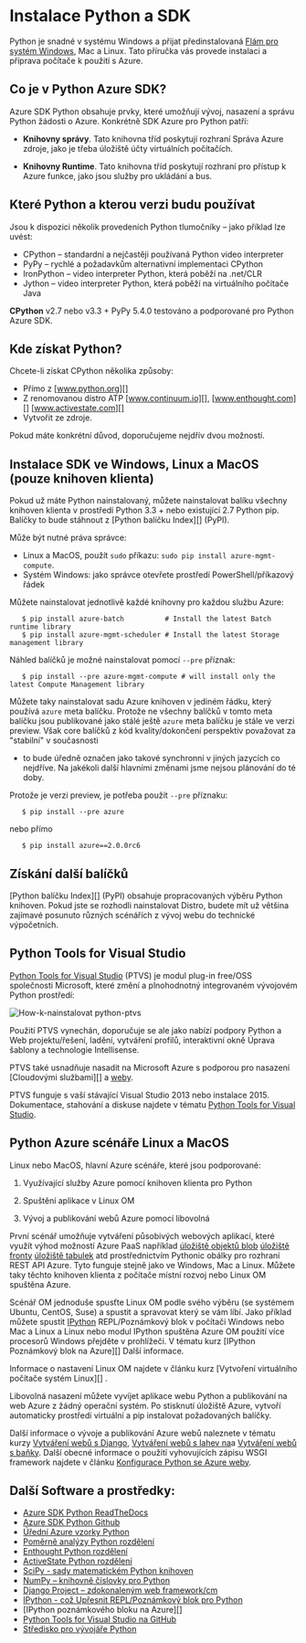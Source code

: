 <properties
    pageTitle="Instalace Python a SDK - Azure"
    description="Zjistěte, jak nainstalovat Python a SDK pomocí služby Azure."
    services=""
    documentationCenter="python"
    authors="lmazuel"
    manager="wpickett"
    editor=""/>

<tags
    ms.service="multiple"
    ms.workload="na"
    ms.tgt_pltfrm="na"
    ms.devlang="python"
    ms.topic="article"
    ms.date="09/06/2016"
    ms.author="lmazuel"/>

# <a name="installing-python-and-the-sdk"></a>Instalace Python a SDK

Python je snadné v systému Windows a přijat předinstalovaná [Flám pro systém Windows](https://msdn.microsoft.com/commandline/wsl/about), Mac a Linux. Tato příručka vás provede instalaci a příprava počítače k použití s Azure.

## <a name="whats-in-the-python-azure-sdk"></a>Co je v Python Azure SDK?

Azure SDK Python obsahuje prvky, které umožňují vývoj, nasazení a správu Python žádosti o Azure. Konkrétně SDK Azure pro Python patří:

* **Knihovny správy**. Tato knihovna tříd poskytují rozhraní Správa Azure zdroje, jako je třeba úložiště účty virtuálních počítačích.

* **Knihovny Runtime**. Tato knihovna tříd poskytují rozhraní pro přístup k Azure funkce, jako jsou služby pro ukládání a bus.

## <a name="which-python-and-which-version-to-use"></a>Které Python a kterou verzi budu používat

Jsou k dispozici několik provedeních Python tlumočníky – jako příklad lze uvést:

* CPython – standardní a nejčastěji používaná Python video interpreter
* PyPy – rychlé a požadavkům alternativní implementaci CPython
* IronPython – video interpreter Python, která poběží na .net/CLR
* Jython – video interpreter Python, která poběží na virtuálního počítače Java

**CPython** v2.7 nebo v3.3 + PyPy 5.4.0 testováno a podporované pro Python Azure SDK.

## <a name="where-to-get-python"></a>Kde získat Python?

Chcete-li získat CPython několika způsoby:

* Přímo z [www.python.org][]
* Z renomovanou distro ATP [www.continuum.io][], [www.enthought.com][] [www.activestate.com][]
* Vytvořit ze zdroje.

Pokud máte konkrétní důvod, doporučujeme nejdřív dvou možností.

## <a name="sdk-installation-on-windows-linux-and-macos-client-libraries-only"></a>Instalace SDK ve Windows, Linux a MacOS (pouze knihoven klienta)

Pokud už máte Python nainstalovaný, můžete nainstalovat balíku všechny knihoven klienta v prostředí Python 3.3 + nebo existující 2.7 Python pip. Balíčky to bude stáhnout z [Python balíčku Index][] (PyPI).

Může být nutné práva správce:

- Linux a MacOS, použít `sudo` příkazu: `sudo pip install azure-mgmt-compute`.
- Systém Windows: jako správce otevřete prostředí PowerShell/příkazový řádek

Můžete nainstalovat jednotlivě každé knihovny pro každou službu Azure:

```console
   $ pip install azure-batch          # Install the latest Batch runtime library
   $ pip install azure-mgmt-scheduler # Install the latest Storage management library
```

Náhled balíčků je možné nainstalovat pomocí `--pre` příznak:

```console
   $ pip install --pre azure-mgmt-compute # will install only the latest Compute Management library
```

Můžete taky nainstalovat sadu Azure knihoven v jediném řádku, který používá `azure` meta balíčku. Protože ne všechny balíčků v tomto meta balíčku jsou publikované jako stálé ještě `azure` meta balíčku je stále ve verzi preview. Však core balíčků z kód kvality/dokončení perspektiv považovat za "stabilní" v současnosti
- to bude úředně označen jako takové synchronní v jiných jazycích co nejdříve. Na jakékoli další hlavními změnami jsme nejsou plánování do té doby.

Protože je verzi preview, je potřeba použít `--pre` příznaku:

```console
   $ pip install --pre azure
```
   
nebo přímo

```console
   $ pip install azure==2.0.0rc6
```

## <a name="getting-more-packages"></a>Získání další balíčků

[Python balíčku Index][] (PyPI) obsahuje propracovaných výběru Python knihoven.  Pokud jste se rozhodli nainstalovat Distro, budete mít už většina zajímavé posunuto různých scénářích z vývoj webu do technické výpočetních.


## <a name="python-tools-for-visual-studio"></a>Python Tools for Visual Studio

[Python Tools for Visual Studio][] (PTVS) je modul plug-in free/OSS společnosti Microsoft, které změní a plnohodnotný integrovaném vývojovém Python prostředí:

![How-k-nainstalovat python-ptvs](./media/python-how-to-install/how-to-install-python-ptvs.png)

Použití PTVS vynechán, doporučuje se ale jako nabízí podpory Python a Web projektu/řešení, ladění, vytváření profilů, interaktivní okně Úprava šablony a technologie Intellisense.

PTVS také usnadňuje nasadit na Microsoft Azure s podporou pro nasazení [Cloudovými službami][] a [weby][].

PTVS funguje s vaší stávající Visual Studio 2013 nebo instalace 2015.  Dokumentace, stahování a diskuse najdete v tématu [Python Tools for Visual Studio].  

## <a name="python-azure-scenarios-for-linux-and-macos"></a>Python Azure scénáře Linux a MacOS

Linux nebo MacOS, hlavní Azure scénáře, které jsou podporované:

1. Využívající služby Azure pomocí knihoven klienta pro Python

2. Spuštění aplikace v Linux OM

3. Vývoj a publikování webů Azure pomocí libovolná

První scénář umožňuje vytváření působivých webových aplikací, které využít výhod možností Azure PaaS například [úložiště objektů blob][] [úložiště fronty][] [úložiště tabulek][] atd prostřednictvím Pythonic obálky pro rozhraní REST API Azure. Tyto funguje stejně jako ve Windows, Mac a Linux.  Můžete taky těchto knihoven klienta z počítače místní rozvoj nebo Linux OM spuštěna Azure.

Scénář OM jednoduše spusťte Linux OM podle svého výběru (se systémem Ubuntu, CentOS, Suse) a spustit a spravovat který se vám líbí.  Jako příklad můžete spustit [IPython][] REPL/Poznámkový blok v počítači Windows nebo Mac a Linux a Linux nebo modul IPython spuštěna Azure OM použití více procesorů Windows přejděte v prohlížeči. V tématu kurz [IPython Poznámkový blok na Azure][] Další informace.

Informace o nastavení Linux OM najdete v článku kurz [Vytvoření virtuálního počítače systém Linux][] .

Libovolná nasazení můžete vyvíjet aplikace webu Python a publikování na web Azure z žádný operační systém.  Po stisknutí úložiště Azure, vytvoří automaticky prostředí virtuální a pip instalovat požadovaných balíčky.

Další informace o vývoje a publikování Azure webů naleznete v tématu kurzy [Vytváření webů s Django][], [Vytváření webů s lahev na][]a [Vytváření webů s baňky][]. Další obecné informace o použití vyhovujících zápisu WSGI framework najdete v článku [Konfigurace Python se Azure weby][].


## <a name="additional-software-and-resources"></a>Další Software a prostředky:

* [Azure SDK Python ReadTheDocs](http://azure-sdk-for-python.readthedocs.io/en/latest/)
* [Azure SDK Python Github](https://github.com/Azure/azure-sdk-for-python)
* [Úřední Azure vzorky Python](https://azure.microsoft.com/documentation/samples/?platform=python)
* [Poměrně analýzy Python rozdělení][]
* [Enthought Python rozdělení][]
* [ActiveState Python rozdělení][]
* [SciPy - sady matematickém Python knihoven][]
* [NumPy – knihovně číslovky pro Python][]
* [Django Project – zdokonaleným web framework/cm][]
* [IPython - což Upřesnit REPL/Poznámkový blok pro Python][]
* [IPython poznámkového bloku na Azure][]
* [Python Tools for Visual Studio na GitHub][]
* [Středisko pro vývojáře Python](/develop/python/)

[Poměrně analýzy Python rozdělení]: http://continuum.io
[Enthought Python rozdělení]: http://www.enthought.com
[ActiveState Python rozdělení]: http://www.activestate.com
[www.Python.org]: http://www.python.org
[www.continuum.IO]: http://continuum.io
[www.enthought.com]: http://www.enthought.com
[www.ActiveState.com]: http://www.activestate.com
[SciPy - sady matematickém Python knihoven]: http://www.scipy.org
[NumPy – knihovně číslovky pro Python]: http://www.numpy.org
[Django Project – zdokonaleným web framework/cm]: http://www.djangoproject.com
[IPython - což Upřesnit REPL/Poznámkový blok pro Python]: http://ipython.org
[IPython]: http://ipython.org
[Poznámkový blok IPython na Azure]: virtual-machines-linux-jupyter-notebook.md
[Cloud Services]: cloud-services-python-ptvs.md
[Weby]: web-sites-python-ptvs-django-mysql.md
[Python Tools for Visual Studio]: http://aka.ms/ptvs
[Python Tools for Visual Studio na GitHub]: https://github.com/microsoft/ptvs
[Python balíček indexu]: http://pypi.python.org/pypi
[Microsoft Azure SDK for Python 2.7]: http://go.microsoft.com/fwlink/?LinkId=254281
[Microsoft Azure SDK for Python 3.4]: http://go.microsoft.com/fwlink/?LinkID=516990
[Setting up a Linux VM via the Azure portal]: create-and-configure-opensuse-vm-in-portal.md
[How to use the Azure Command-Line Interface]: crossplat-cmd-tools.md
[Vytváření virtuálních počítač Linux]: virtual-machines-linux-quick-create-cli.md
[Vytváření webů s Django]: web-sites-python-create-deploy-django-app.md
[Vytváření webů s lahev na]: web-sites-python-create-deploy-bottle-app.md
[Vytváření webů s baňky]: web-sites-python-create-deploy-flask-app.md
[Konfigurace Python se Azure weby]: web-sites-python-configure.md
[úložiště tabulek]: storage-python-how-to-use-table-storage.md
[úložiště fronty]: storage-python-how-to-use-queue-storage.md
[úložiště objektů BLOB]: storage-python-how-to-use-blob-storage.md
